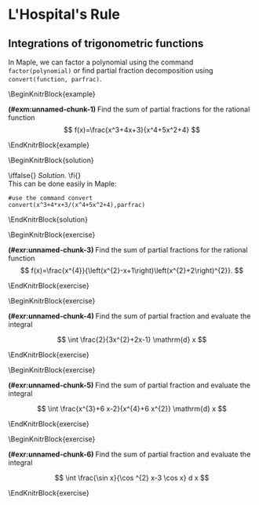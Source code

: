 # L'Hospital's Rule

## Integrations of trigonometric functions

In Maple, we can factor a polynomial using the command `factor(polynomial)` or find partial fraction decomposition using  `convert(function, parfrac)`.

\BeginKnitrBlock{example}<div class="example"><span class="example" id="exm:unnamed-chunk-1"><strong>(\#exm:unnamed-chunk-1) </strong></span>
Find the sum of partial fractions for the rational function
$$
f(x)=\frac{x^3+4x+3}{x^4+5x^2+4}
$$
</div>\EndKnitrBlock{example}

\BeginKnitrBlock{solution}<div class="solution">\iffalse{} <span class="solution"><em>Solution. </em></span>  \fi{}<br>
This can be done easily in Maple:

    #use the command convert
    convert(x^3+4*x+3/(x^4+5x^2+4),parfrac)
</div>\EndKnitrBlock{solution}

\BeginKnitrBlock{exercise}<div class="exercise"><span class="exercise" id="exr:unnamed-chunk-3"><strong>(\#exr:unnamed-chunk-3) </strong></span>
Find the sum of partial fractions for the rational function
$$
f(x)=\frac{x^{4}}{\left(x^{2}-x+1\right)\left(x^{2}+2\right)^{2}}.
$$
</div>\EndKnitrBlock{exercise}

\BeginKnitrBlock{exercise}<div class="exercise"><span class="exercise" id="exr:unnamed-chunk-4"><strong>(\#exr:unnamed-chunk-4) </strong></span>
Find the sum of partial fraction and evaluate the integral

$$
\int \frac{2}{3x^{2}+2x-1} \mathrm{d} x
$$
</div>\EndKnitrBlock{exercise}


\BeginKnitrBlock{exercise}<div class="exercise"><span class="exercise" id="exr:unnamed-chunk-5"><strong>(\#exr:unnamed-chunk-5) </strong></span>
Find the sum of partial fraction and evaluate the integral

$$
\int \frac{x^{3}+6 x-2}{x^{4}+6 x^{2}} \mathrm{d} x
$$
</div>\EndKnitrBlock{exercise}

\BeginKnitrBlock{exercise}<div class="exercise"><span class="exercise" id="exr:unnamed-chunk-6"><strong>(\#exr:unnamed-chunk-6) </strong></span>
Find the sum of partial fraction and evaluate the integral

$$
\int \frac{\sin x}{\cos ^{2} x-3 \cos x} d x
$$
</div>\EndKnitrBlock{exercise}
